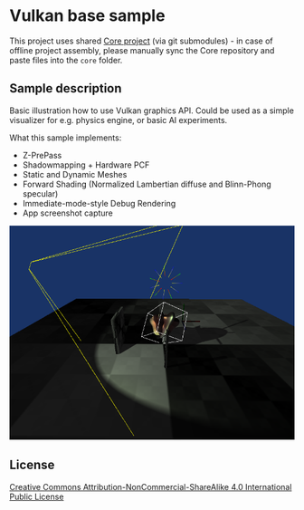 # Vulkan base sample
This project uses shared [Core project](https://github.com/avoroshilov/core) (via git submodules) - in case of offline project assembly, please manually sync the Core repository and paste files into the `core` folder.

## Sample description
Basic illustration how to use Vulkan graphics API. Could be used as a simple visualizer for e.g. physics engine, or basic AI experiments.

What this sample implements:
* Z-PrePass
* Shadowmapping + Hardware PCF
* Static and Dynamic Meshes
* Forward Shading (Normalized Lambertian diffuse and Blinn-Phong specular)
* Immediate-mode-style Debug Rendering
* App screenshot capture

<img src="examples/vkscreenshot.png" alt="Vulkan sample" />

## License
[Creative Commons Attribution-NonCommercial-ShareAlike 4.0 International Public License](https://creativecommons.org/licenses/by-nc-sa/4.0/legalcode)
